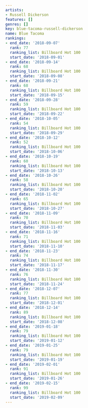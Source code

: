 ```yaml
---
artists:
- Russell Dickerson
features: []
genres: []
key: blue-tacoma-russell-dickerson
name: Blue Tacoma
rankings:
- end_date: '2018-09-07'
  rank: 77
  ranking_list: Billboard Hot 100
  start_date: '2018-09-01'
- end_date: '2018-09-14'
  rank: 68
  ranking_list: Billboard Hot 100
  start_date: '2018-09-08'
- end_date: '2018-09-21'
  rank: 68
  ranking_list: Billboard Hot 100
  start_date: '2018-09-15'
- end_date: '2018-09-28'
  rank: 59
  ranking_list: Billboard Hot 100
  start_date: '2018-09-22'
- end_date: '2018-10-05'
  rank: 54
  ranking_list: Billboard Hot 100
  start_date: '2018-09-29'
- end_date: '2018-10-12'
  rank: 52
  ranking_list: Billboard Hot 100
  start_date: '2018-10-06'
- end_date: '2018-10-19'
  rank: 60
  ranking_list: Billboard Hot 100
  start_date: '2018-10-13'
- end_date: '2018-10-26'
  rank: 58
  ranking_list: Billboard Hot 100
  start_date: '2018-10-20'
- end_date: '2018-11-02'
  rank: 65
  ranking_list: Billboard Hot 100
  start_date: '2018-10-27'
- end_date: '2018-11-09'
  rank: 70
  ranking_list: Billboard Hot 100
  start_date: '2018-11-03'
- end_date: '2018-11-16'
  rank: 71
  ranking_list: Billboard Hot 100
  start_date: '2018-11-10'
- end_date: '2018-11-23'
  rank: 74
  ranking_list: Billboard Hot 100
  start_date: '2018-11-17'
- end_date: '2018-11-30'
  rank: 76
  ranking_list: Billboard Hot 100
  start_date: '2018-11-24'
- end_date: '2018-12-07'
  rank: 77
  ranking_list: Billboard Hot 100
  start_date: '2018-12-01'
- end_date: '2018-12-14'
  rank: 89
  ranking_list: Billboard Hot 100
  start_date: '2018-12-08'
- end_date: '2019-01-18'
  rank: 79
  ranking_list: Billboard Hot 100
  start_date: '2019-01-12'
- end_date: '2019-01-25'
  rank: 79
  ranking_list: Billboard Hot 100
  start_date: '2019-01-19'
- end_date: '2019-02-01'
  rank: 91
  ranking_list: Billboard Hot 100
  start_date: '2019-01-26'
- end_date: '2019-02-15'
  rank: 99
  ranking_list: Billboard Hot 100
  start_date: '2019-02-09'
---
```


